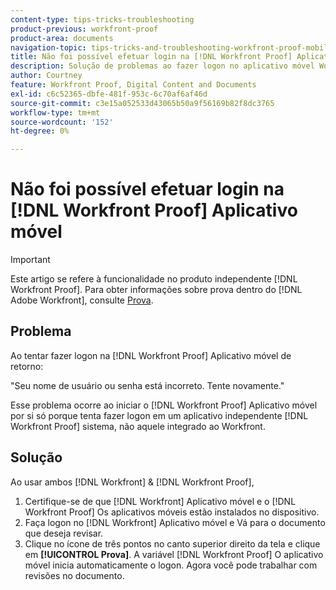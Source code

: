```yaml
---
content-type: tips-tricks-troubleshooting
product-previous: workfront-proof
product-area: documents
navigation-topic: tips-tricks-and-troubleshooting-workfront-proof-mobile
title: Não foi possível efetuar login na [!DNL Workfront Proof] Aplicativo móvel
description: Solução de problemas ao fazer logon no aplicativo móvel Workfront Proof.
author: Courtney
feature: Workfront Proof, Digital Content and Documents
exl-id: c6c52365-dbfe-481f-953c-6c70af6af46d
source-git-commit: c3e15a052533d43065b50a9f56169b82f8dc3765
workflow-type: tm+mt
source-wordcount: '152'
ht-degree: 0%

---
```


# Não foi possível efetuar login na [!DNL Workfront Proof] Aplicativo móvel

>[!IMPORTANT]
>
>Este artigo se refere à funcionalidade no produto independente [!DNL Workfront Proof]. Para obter informações sobre prova dentro do [!DNL Adobe Workfront], consulte [Prova](../../../review-and-approve-work/proofing/proofing.md).

## Problema

Ao tentar fazer logon na [!DNL Workfront Proof] Aplicativo móvel de retorno:

&quot;Seu nome de usuário ou senha está incorreto. Tente novamente.&quot;

Esse problema ocorre ao iniciar o [!DNL Workfront Proof] Aplicativo móvel por si só porque tenta fazer logon em um aplicativo independente [!DNL Workfront Proof] sistema, não aquele integrado ao Workfront.

## Solução

Ao usar ambos [!DNL Workfront] &amp; [!DNL Workfront Proof],

1. Certifique-se de que [!DNL Workfront] Aplicativo móvel e o [!DNL Workfront Proof] Os aplicativos móveis estão instalados no dispositivo.
1. Faça logon no [!DNL Workfront] Aplicativo móvel e Vá para o documento que deseja revisar.
1. Clique no ícone de três pontos no canto superior direito da tela e clique em **[!UICONTROL Prova]**.
A variável [!DNL Workfront Proof] O aplicativo móvel inicia automaticamente o logon.
Agora você pode trabalhar com revisões no documento.
